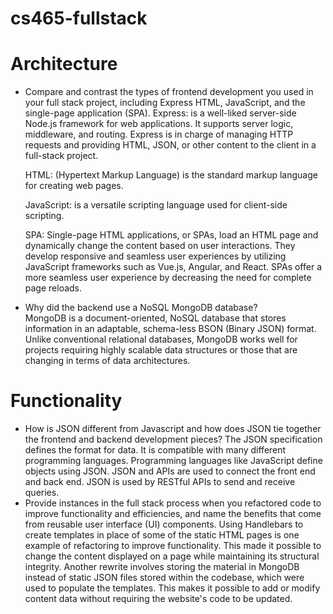 # cs465-fullstack

# Architecture
- Compare and contrast the types of frontend development you used in your full stack project, including Express HTML, JavaScript, and the single-page application (SPA).
Express: is a well-liked server-side Node.js framework for web applications. It supports server logic, middleware, and routing. Express is in charge of managing HTTP requests and providing HTML, JSON, or other content to the client in a full-stack project.
  
  HTML: (Hypertext Markup Language) is the standard markup language for creating web pages.
    
  JavaScript: is a versatile scripting language used for client-side scripting.
    
  SPA: Single-page HTML applications, or SPAs, load an HTML page and dynamically change the content based on user interactions. They develop responsive and seamless user experiences by   utilizing JavaScript frameworks such as Vue.js, Angular, and React. SPAs offer a more seamless user experience by decreasing the need for complete page reloads.
    
- Why did the backend use a NoSQL MongoDB database?  
MongoDB is a document-oriented, NoSQL database that stores information in an adaptable, schema-less BSON (Binary JSON) format. Unlike conventional relational databases, MongoDB works well for projects requiring highly scalable data structures or those that are changing in terms of data architectures.

# Functionality
- How is JSON different from Javascript and how does JSON tie together the frontend and backend development pieces?
The JSON specification defines the format for data. It is compatible with many different programming languages. Programming languages like JavaScript define objects using JSON. JSON and APIs are used to connect the front end and back end. JSON is used by RESTful APIs to send and receive queries.
- Provide instances in the full stack process when you refactored code to improve functionality and efficiencies, and name the benefits that come from reusable user interface (UI) components.
Using Handlebars to create templates in place of some of the static HTML pages is one example of refactoring to improve functionality. This made it possible to change the content displayed on a page while maintaining its structural integrity. Another rewrite involves storing the material in MongoDB instead of static JSON files stored within the codebase, which were used to populate the templates. This makes it possible to add or modify content data without requiring the website's code to be updated.


